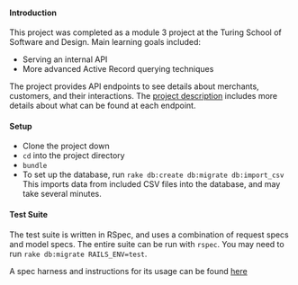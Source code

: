 #### Introduction
This project was completed as a module 3 project at the Turing School of Software and Design. Main learning goals included:
* Serving an internal API
* More advanced Active Record querying techniques

The project provides API endpoints to see details about merchants, customers, and their interactions. The [project description](https://github.com/turingschool/lesson_plans/blob/master/ruby_03-professional_rails_applications/rails_engine.md#learning-goals) includes more details about what can be found at each endpoint.

#### Setup

* Clone the project down  
* `cd` into the project directory  
* `bundle`  
* To set up the database, run `rake db:create db:migrate db:import_csv` This imports data from included CSV files into the database, and may take several minutes. 

#### Test Suite

The test suite is written in RSpec, and uses a combination of request specs and model specs. The entire suite can be run with `rspec`. You may need to run `rake db:migrate RAILS_ENV=test`.  

A spec harness and instructions for its usage can be found [here](https://github.com/turingschool/rales_engine_spec_harness)
